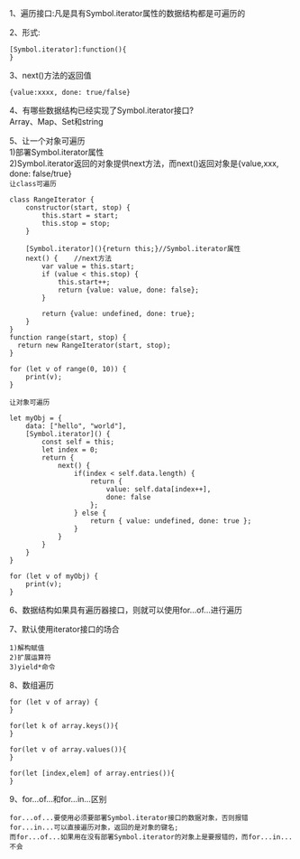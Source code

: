 1、遍历接口:凡是具有Symbol.iterator属性的数据结构都是可遍历的

2、形式:
```
[Symbol.iterator]:function(){
}
```
3、next()方法的返回值
```
{value:xxxx, done: true/false}
```
4、有哪些数据结构已经实现了Symbol.iterator接口?<br>
Array、Map、Set和string

5、让一个对象可遍历<br>
1)部署Symbol.iterator属性<br>
2)Symbol.iterator返回的对象提供next方法，而next()返回对象是{value,xxx, done: false/true}<br>
`让class可遍历`
```
class RangeIterator {
	constructor(start, stop) {
		this.start = start;
		this.stop = stop;
	}
	
	[Symbol.iterator](){return this;}//Symbol.iterator属性
	next() {	//next方法
		var value = this.start;
		if (value < this.stop) {
			this.start++;
			return {value: value, done: false};
		}
		
		return {value: undefined, done: true};
	}
}
function range(start, stop) {
  return new RangeIterator(start, stop);
}

for (let v of range(0, 10)) {
	print(v);
}
```
`让对象可遍历`
```
let myObj = {
	data: ["hello", "world"],
	[Symbol.iterator]() {
		const self = this;
		let index = 0;
		return {
			next() {
				if(index < self.data.length) {
					return {
						value: self.data[index++],
						done: false
					};
				} else {
					return { value: undefined, done: true };
				}
			}
		}
	}
}

for (let v of myObj) {
	print(v);
}

```
6、数据结构如果具有遍历器接口，则就可以使用for...of...进行遍历<br>

7、默认使用iterator接口的场合
```
1)解构赋值
2)扩展运算符
3)yield*命令
```

8、数组遍历
```
for (let v of array) {
}

for(let k of array.keys()){
}

for(let v of array.values()){
}

for(let [index,elem] of array.entries()){
}
```
9、for...of...和for...in...区别
```
for...of...要使用必须要部署Symbol.iterator接口的数据对象，否则报错
for...in...可以直接遍历对象，返回的是对象的键名;
而for...of...如果用在没有部署Symbol.iterator的对象上是要报错的，而for...in...不会
```
